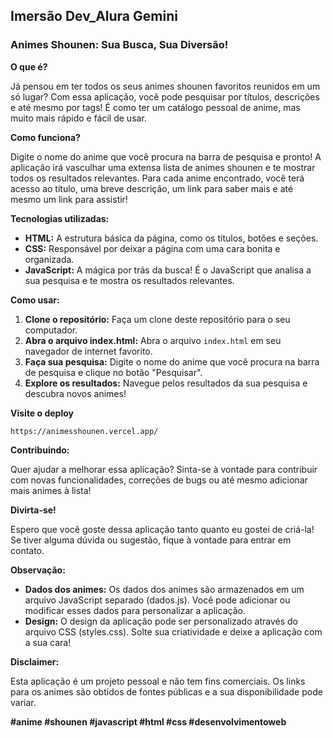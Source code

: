 ## **Imersão Dev_Alura Gemini**

### **Animes Shounen: Sua Busca, Sua Diversão!**

**O que é?**

Já pensou em ter todos os seus animes shounen favoritos reunidos em um só lugar? Com essa aplicação, você pode pesquisar por títulos, descrições e até mesmo por tags! É como ter um catálogo pessoal de anime, mas muito mais rápido e fácil de usar.

**Como funciona?**

Digite o nome do anime que você procura na barra de pesquisa e pronto! A aplicação irá vasculhar uma extensa lista de animes shounen e te mostrar todos os resultados relevantes. Para cada anime encontrado, você terá acesso ao título, uma breve descrição, um link para saber mais e até mesmo um link para assistir!

**Tecnologias utilizadas:**

* **HTML:** A estrutura básica da página, como os títulos, botões e seções.
* **CSS:** Responsável por deixar a página com uma cara bonita e organizada.
* **JavaScript:** A mágica por trás da busca! É o JavaScript que analisa a sua pesquisa e te mostra os resultados relevantes.

**Como usar:**

1. **Clone o repositório:** Faça um clone deste repositório para o seu computador.
2. **Abra o arquivo index.html:** Abra o arquivo `index.html` em seu navegador de internet favorito.
3. **Faça sua pesquisa:** Digite o nome do anime que você procura na barra de pesquisa e clique no botão "Pesquisar".
4. **Explore os resultados:** Navegue pelos resultados da sua pesquisa e descubra novos animes!

**Visite o deploy**

`https://animesshounen.vercel.app/`

**Contribuindo:**

Quer ajudar a melhorar essa aplicação? Sinta-se à vontade para contribuir com novas funcionalidades, correções de bugs ou até mesmo adicionar mais animes à lista!

**Divirta-se!**

Espero que você goste dessa aplicação tanto quanto eu gostei de criá-la! Se tiver alguma dúvida ou sugestão, fique à vontade para entrar em contato.

**Observação:**

* **Dados dos animes:** Os dados dos animes são armazenados em um arquivo JavaScript separado (dados.js). Você pode adicionar ou modificar esses dados para personalizar a aplicação.
* **Design:** O design da aplicação pode ser personalizado através do arquivo CSS (styles.css). Solte sua criatividade e deixe a aplicação com a sua cara!

**Disclaimer:**

Esta aplicação é um projeto pessoal e não tem fins comerciais. Os links para os animes são obtidos de fontes públicas e a sua disponibilidade pode variar. 

**#anime #shounen #javascript #html #css #desenvolvimentoweb**
